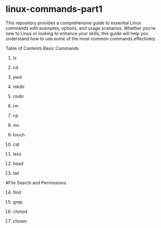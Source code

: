# linux-commands-part1
This repository provides a comprehensive guide to essential Linux commands with examples, options, and usage scenarios. Whether you're new to Linux or looking to enhance your skills, this guide will help you understand how to use some of the most common commands effectively.

Table of Contents Basic Commands

1. ls

2. cd

3. pwd

4. mkdir

5. rmdir

6. rm

7. cp

8. mv

9. touch

10. cat

11. less

12. head

13. tail

#File Search and Permissions

14. find

15. grep

16. chmod
    
17. chown

